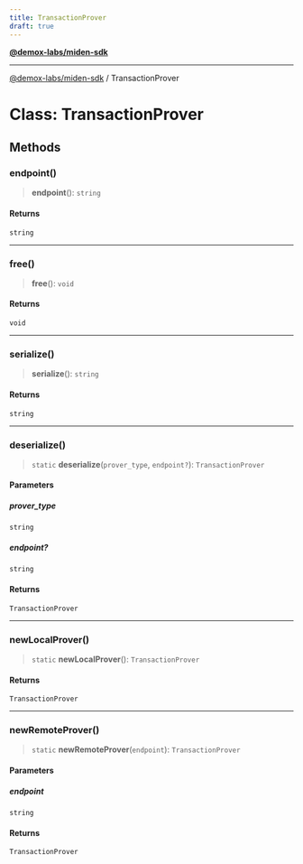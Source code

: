 ```yaml
---
title: TransactionProver
draft: true
---
```


[**@demox-labs/miden-sdk**](../index)

***

[@demox-labs/miden-sdk](../index) / TransactionProver

# Class: TransactionProver

## Methods

### endpoint()

> **endpoint**(): `string`

#### Returns

`string`

***

### free()

> **free**(): `void`

#### Returns

`void`

***

### serialize()

> **serialize**(): `string`

#### Returns

`string`

***

### deserialize()

> `static` **deserialize**(`prover_type`, `endpoint?`): `TransactionProver`

#### Parameters

##### prover\_type

`string`

##### endpoint?

`string`

#### Returns

`TransactionProver`

***

### newLocalProver()

> `static` **newLocalProver**(): `TransactionProver`

#### Returns

`TransactionProver`

***

### newRemoteProver()

> `static` **newRemoteProver**(`endpoint`): `TransactionProver`

#### Parameters

##### endpoint

`string`

#### Returns

`TransactionProver`
